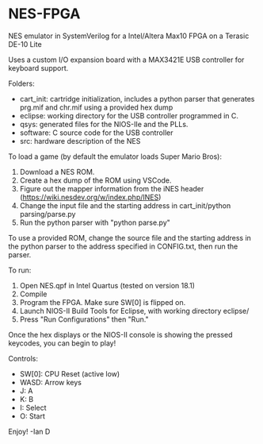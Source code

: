 # NES-FPGA
NES emulator in SystemVerilog for a Intel/Altera Max10 FPGA on a Terasic DE-10 Lite

Uses a custom I/O expansion board with a MAX3421E USB controller for keyboard support.

Folders:
* cart_init: cartridge initialization, includes a python parser that generates prg.mif and chr.mif using a provided hex dump
* eclipse: working directory for the USB controller programmed in C.
* qsys: generated files for the NIOS-IIe and the PLLs.
* software: C source code for the USB controller
* src: hardware description of the NES

To load a game (by default the emulator loads Super Mario Bros):
1. Download a NES ROM.
2. Create a hex dump of the ROM using VSCode.
3. Figure out the mapper information from the iNES header (https://wiki.nesdev.org/w/index.php/INES)
4. Change the input file and the starting address in cart_init/python parsing/parse.py 
5. Run the python parser with "python parse.py"

To use a provided ROM, change the source file and the starting address in the python parser to the address specified in CONFIG.txt, then run the parser.

To run:
1. Open NES.qpf in Intel Quartus (tested on version 18.1)
2. Compile
3. Program the FPGA. Make sure SW[0] is flipped on.
5. Launch NIOS-II Build Tools for Eclipse, with working directory eclipse/
6. Press "Run Configurations" then "Run." 

Once the hex displays or the NIOS-II console is showing the pressed keycodes, you can begin to play!

Controls:
- SW[0]: CPU Reset (active low)
- WASD: Arrow keys
- J: A
- K: B
- I: Select
- O: Start

Enjoy!
-Ian D
